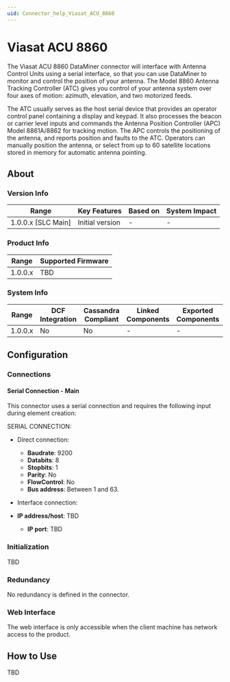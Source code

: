 ```yaml
---
uid: Connector_help_Viasat_ACU_8860
---
```


# Viasat ACU 8860

The Viasat ACU 8860 DataMiner connector will interface with Antenna Control Units using a serial interface, so that you can use DataMiner to monitor and control the position of your antenna. The Model 8860 Antenna Tracking Controller (ATC) gives you control of your antenna system over four axes of motion: azimuth, elevation, and two motorized feeds.

The ATC usually serves as the host serial device that provides an operator control panel containing a display and keypad. It also processes the beacon or carrier level inputs and commands the Antenna Position Controller (APC) Model 8861A/8862 for tracking motion. The APC controls the positioning of the antenna, and reports position and faults to the ATC. Operators can manually position the antenna, or select from up to 60 satellite locations stored in memory for automatic antenna pointing.

## About

### Version Info

| **Range**            | **Key Features** | **Based on** | **System Impact** |
|----------------------|------------------|--------------|-------------------|
| 1.0.0.x \[SLC Main\] | Initial version  | \-           | \-                |

### Product Info

| **Range** | **Supported Firmware** |
|-----------|------------------------|
| 1.0.0.x   | TBD                    |

### System Info

| **Range** | **DCF Integration** | **Cassandra Compliant** | **Linked Components** | **Exported Components** |
|-----------|---------------------|-------------------------|-----------------------|-------------------------|
| 1.0.0.x   | No                  | No                      | \-                    | \-                      |

## Configuration

### Connections

#### Serial Connection - Main

This connector uses a serial connection and requires the following input during element creation:

SERIAL CONNECTION:

- Direct connection:
  - **Baudrate**: 9200
  - **Databits**: 8
  - **Stopbits**: 1
  - **Parity**: No
  - **FlowControl**: No
  - **Bus address**: Between 1 and 63.

- Interface connection:

- **IP address/host**: TBD
  - **IP port**: TBD

### Initialization

TBD

### Redundancy

No redundancy is defined in the connector.

### Web Interface

The web interface is only accessible when the client machine has network access to the product.

## How to Use

TBD
